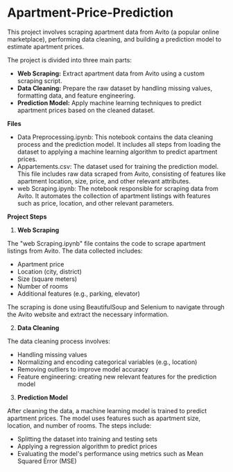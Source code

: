 # Apartment-Price-Prediction

This project involves scraping apartment data from Avito (a popular online marketplace), performing data cleaning, and building a prediction model to estimate apartment prices.

The project is divided into three main parts:

*  **Web Scraping:** Extract apartment data from Avito using a custom scraping script.
*  **Data Cleaning:** Prepare the raw dataset by handling missing values, formatting data, and feature engineering.
*  **Prediction Model:** Apply machine learning techniques to predict apartment prices based on the cleaned dataset.
  
**Files**
*  Data Preprocessing.ipynb: This notebook contains the data cleaning process and the prediction model. It includes all steps from loading the dataset to applying a machine learning algorithm to predict apartment prices.
*  Appartements.csv: The dataset used for training the prediction model. This file includes raw data scraped from Avito, consisting of features like apartment location, size, price, and other relevant attributes.
*  web Scraping.ipynb: The notebook responsible for scraping data from Avito. It automates the collection of apartment listings with features such as price, location, and other relevant parameters.
  
**Project Steps**
1.  **Web Scraping**
  
The "web Scraping.ipynb" file contains the code to scrape apartment listings from Avito. The data collected includes:
*  Apartment price
*  Location (city, district)
*  Size (square meters)
*  Number of rooms
*  Additional features (e.g., parking, elevator)
  
The scraping is done using BeautifulSoup and Selenium to navigate through the Avito website and extract the necessary information.

2. **Data Cleaning**
   
The data cleaning process involves:

*  Handling missing values
*  Normalizing and encoding categorical variables (e.g., location)
*  Removing outliers to improve model accuracy
*  Feature engineering: creating new relevant features for the prediction model
  
3. **Prediction Model**
   
After cleaning the data, a machine learning model is trained to predict apartment prices. The model uses features such as apartment size, location, and number of rooms. The steps include:

*  Splitting the dataset into training and testing sets
*  Applying a regression algorithm to predict prices
*  Evaluating the model's performance using metrics such as Mean Squared Error (MSE)
